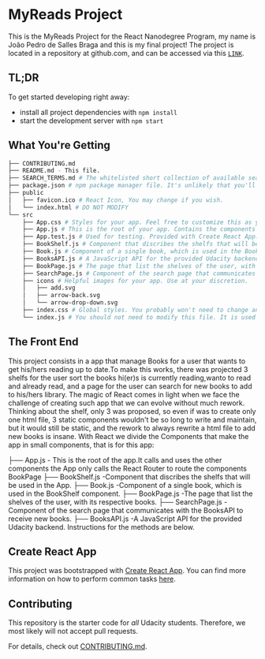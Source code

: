 # MyReads Project

This is the MyReads Project for the React Nanodegree Program, my name is João Pedro de Salles Braga and this is my final project!
The project is located in a repository at github.com, and can be accessed via this [`LINK`](https://github.com/jaopsb/reactnd-project-myreads-starter).

## TL;DR

To get started developing right away:

* install all project dependencies with `npm install`
* start the development server with `npm start`

## What You're Getting
```bash
├── CONTRIBUTING.md
├── README.md - This file.
├── SEARCH_TERMS.md # The whitelisted short collection of available search terms for you to use with your app.
├── package.json # npm package manager file. It's unlikely that you'll need to modify this.
├── public
│   ├── favicon.ico # React Icon, You may change if you wish.
│   └── index.html # DO NOT MODIFY
└── src
    ├── App.css # Styles for your app. Feel free to customize this as you desire.
    ├── App.js # This is the root of your app. Contains the components os the app.
    ├── App.test.js # Used for testing. Provided with Create React App. Testing is encouraged, but not required.
    ├── BookShelf.js # Component that discribes the shelfs that will be used in the App.
    ├── Book.js # Component of a single book, which is used in the BookShelf component.
    ├── BooksAPI.js # A JavaScript API for the provided Udacity backend. Instructions for the methods are below.
    ├── BookPage.js # The page that list the shelves of the user, with its respective books.
    ├── SearchPage.js # Component of the search page that communicates with the BooksAPI to receive new books.
    ├── icons # Helpful images for your app. Use at your discretion.
    │   ├── add.svg
    │   ├── arrow-back.svg
    │   └── arrow-drop-down.svg
    ├── index.css # Global styles. You probably won't need to change anything here.
    └── index.js # You should not need to modify this file. It is used for DOM rendering only.
```

## The Front End
This project consists in a app that manage Books for a user that wants to get his/hers reading up to date.To make this works, there was projected 3 shelfs for the user sort the books hi(er)s is currently reading,wanto to read and already read, and a page for the user can search for new books to add to his/hers library. The magic of React comes in light when we face the challenge of creating such app that we can evolve without much rework. Thinking about the shelf, only 3 was proposed, so even if was to create only one html file, 3 static components wouldn't be so long to write and maintain, but it would still be static, and the rework to always rewrite a html file to add new books is insane. With React we divide the Components that make the app in small components,
that is for this app:

  ├── App.js - This is the root of the app.It calls and uses the other components
    the App only calls the React Router to route the components BookPage
  ├── BookShelf.js -Component that discribes the shelfs that will be used in the App.
  ├── Book.js -Component of a single book, which is used in the BookShelf component.
  ├── BookPage.js -The page that list the shelves of the user, with its respective books.
  ├── SearchPage.js -Component of the search page that communicates with the BooksAPI to receive new books.
  ├── BooksAPI.js -A JavaScript API for the provided Udacity backend. Instructions for the methods   are below.

## Create React App

This project was bootstrapped with [Create React App](https://github.com/facebookincubator/create-react-app). You can find more information on how to perform common tasks [here](https://github.com/facebookincubator/create-react-app/blob/master/packages/react-scripts/template/README.md).

## Contributing

This repository is the starter code for _all_ Udacity students. Therefore, we most likely will not accept pull requests.

For details, check out [CONTRIBUTING.md](CONTRIBUTING.md).

